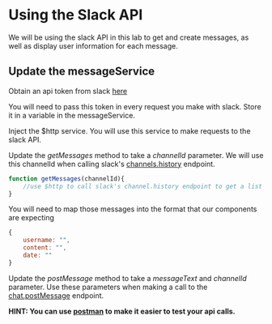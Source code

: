 # Using the Slack API

We will be using the slack API in this lab to get and create messages, as well as display user information for each message.

## Update the messageService

Obtain an api token from slack [here](https://api.slack.com/docs/oauth-test-tokens)

You will need to pass this token in every request you make with slack. Store it in a variable in the messageService.

Inject the $http service. You will use this service to make requests to the slack API.

Update the *getMessages* method to take a *channelId* parameter. We will use this channelId when calling slack's [channels.history](https://api.slack.com/methods/channels.history) endpoint. 

```javascript
function getMessages(channelId){
    //use $http to call slack's channel.history endpoint to get a list of messages
}
```

You will need to map those messages into the format that our components are expecting

```javascript
{
    username: "",
    content: "",
    date: ""
}
```

Update the *postMessage* method to take a *messageText* and *channelId* parameter. Use these parameters when making a call to the [chat.postMessage](https://api.slack.com/methods/chat.postMessage) endpoint.

**HINT: You can use [postman](https://www.getpostman.com/) to make it easier to test your api calls.**

